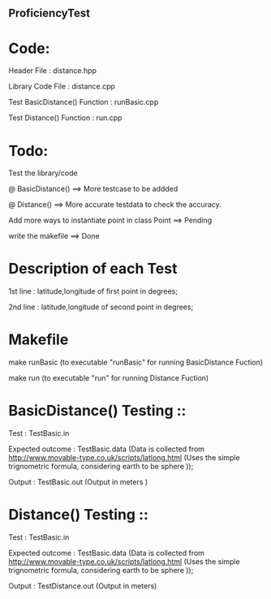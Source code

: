 ## ProficiencyTest

# Code:
 
   Header File : distance.hpp
  
   Library Code File : distance.cpp

   Test BasicDistance() Function : runBasic.cpp
    
   Test Distance() Function : run.cpp


# Todo:

Test the library/code
 
  @ BasicDistance() ==> More testcase to be addded
  
  @ Distance() ==> More accurate testdata to check the accuracy. 

Add more ways to instantiate point in class Point ==> Pending

write the makefile ==> Done

# Description of each Test 

 1st line : latitude,longitude of first point in degrees;

 2nd line : latitude,longitude of second point in degrees;

# Makefile

make runBasic (to executable "runBasic" for running BasicDistance Fuction)

make run (to executable "run" for running Distance Fuction)

# BasicDistance() Testing ::

Test : TestBasic.in 

Expected outcome : TestBasic.data  (Data is collected from http://www.movable-type.co.uk/scripts/latlong.html (Uses the simple trignometric formula, considering earth to be sphere ));

Output : TestBasic.out (Output in meters )

# Distance() Testing ::

Test : TestBasic.in 

Expected outcome : TestBasic.data  (Data is collected from http://www.movable-type.co.uk/scripts/latlong.html (Uses the simple trignometric formula, considering earth to be sphere ));

Output : TestDistance.out (Output in meters)


